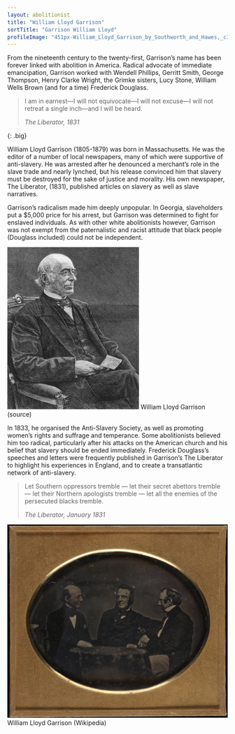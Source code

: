```yaml
---
layout: abolitionist
title: "William Lloyd Garrison"
sortTitle: "Garrison William Lloyd"
profileImage: "451px-William_Lloyd_Garrison_by_Southworth_and_Hawes,_c1850.png"
---
```


From the nineteenth century to the twenty-first, Garrison’s name has been forever linked with abolition in America. Radical advocate of immediate emancipation, Garrison worked with Wendell Phillips, Gerritt Smith, George Thompson, Henry Clarke Wright, the Grimke sisters, Lucy Stone, William Wells Brown (and for a time) Frederick Douglass.

>I am in earnest—I will not equivocate—I will not excuse—I will not retreat a single inch—and I will be heard.
> <footer><cite>The Liberator, 1831</cite></footer>
{: .big}

William Lloyd Garrison (1805-1879) was born in Massachusetts. He was the editor of a number of local newspapers, many of which were supportive of anti-slavery. He was arrested after he denounced a merchant’s role in the slave trade and nearly lynched, but his release convinced him that slavery must be destroyed for the sake of justice and morality. His own newspaper, The Liberator, (1831), published articles on slavery as well as slave narratives.

Garrison’s radicalism made him deeply unpopular. In Georgia, slaveholders put a $5,000 price for his arrest, but Garrison was determined to fight for enslaved individuals. As with other white abolitionists however, Garrison was not exempt from the paternalistic and racist attitude that black people (Douglass included) could not be independent.

![Picture of William Lloyd Garrison](/img/WilliamLloydGarrison.jpg)
<span class="caption text-muted">William Lloyd Garrison (source)</span>

In 1833, he organised the Anti-Slavery Society, as well as promoting women’s rights and suffrage and temperance. Some abolitionists believed him too radical, particularly after his attacks on the American church and his belief that slavery should be ended immediately. Frederick Douglass’s speeches and letters were frequently published in Garrison’s The Liberator to highlight his experiences in England, and to create a transatlantic network of anti-slavery. 

> Let Southern oppressors tremble — let their secret abettors tremble — let their Northern apologists tremble — let all the enemies of the persecuted blacks tremble.
> <footer><cite>The Liberator, January 1831</cite></footer>

![Picture of Garrison, Thompson, Phillips](/img/Garrison_Thompson_Phillips_ca1850_bySouthworth_and_Hawes_Beinecke2588592456.jpg)
<span class="caption text-muted">William Lloyd Garrison (Wikipedia)</span>

[^1]: Biography of William Lloyd Garrison, visited 8 January 2012. http://www.spartacus.schoolnet.co.uk/USASgarrison.htm

